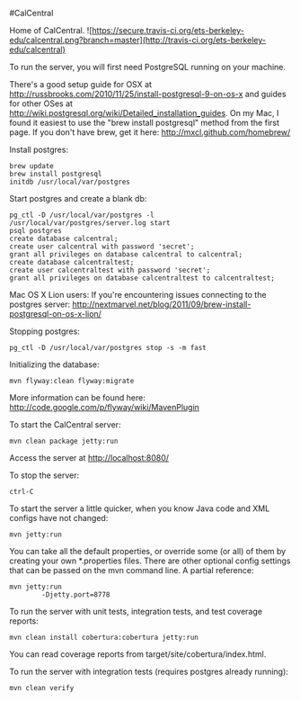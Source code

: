 #CalCentral

Home of CalCentral. ![https://secure.travis-ci.org/ets-berkeley-edu/calcentral.png?branch=master](http://travis-ci.org/ets-berkeley-edu/calcentral)

To run the server, you will first need PostgreSQL running on your machine.

There's a good setup guide for OSX at <http://russbrooks.com/2010/11/25/install-postgresql-9-on-os-x> and guides for
other OSes at <http://wiki.postgresql.org/wiki/Detailed_installation_guides>. On my Mac, I found it easiest to
use the "brew install postgresql" method from the first page. If you don't have brew, get it here:
<http://mxcl.github.com/homebrew/>

Install postgres:
```
brew update
brew install postgresql
initdb /usr/local/var/postgres
```

Start postgres and create a blank db:
```
pg_ctl -D /usr/local/var/postgres -l /usr/local/var/postgres/server.log start
psql postgres
create database calcentral;
create user calcentral with password 'secret';
grant all privileges on database calcentral to calcentral;
create database calcentraltest;
create user calcentraltest with password 'secret';
grant all privileges on database calcentraltest to calcentraltest;
```
Mac OS X Lion users: If you're encountering issues connecting to the postgres server: <http://nextmarvel.net/blog/2011/09/brew-install-postgresql-on-os-x-lion/>

Stopping postgres:
```
pg_ctl -D /usr/local/var/postgres stop -s -m fast
```

Initializing the database:
```
mvn flyway:clean flyway:migrate
```
More information can be found here: <http://code.google.com/p/flyway/wiki/MavenPlugin>

To start the CalCentral server:
```
mvn clean package jetty:run
```

Access the server at <http://localhost:8080/>

To stop the server:
```
ctrl-C
```

To start the server a little quicker, when you know Java code and XML configs have not changed:
```
mvn jetty:run
```

You can take all the default properties, or override some (or all) of them by creating your own *.properties
files. There are other optional config settings that can be passed on the mvn command line. A partial reference:
```
mvn jetty:run
		-Djetty.port=8778
```

To run the server with unit tests, integration tests, and test coverage reports:
```
mvn clean install cobertura:cobertura jetty:run
```
You can read coverage reports from target/site/cobertura/index.html.

To run the server with integration tests (requires postgres already running):
```
mvn clean verify
```
